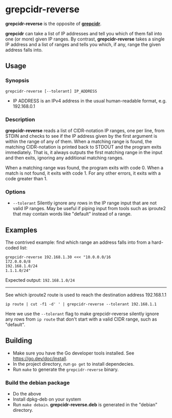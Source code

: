 # grepcidr-reverse

**grepcidr-reverse** is the opposite of [**grepcidr**](https://www.pc-tools.net/unix/grepcidr/).

**grepcidr** can take a list of IP addresses and tell you which of them fall into one (or more) given IP ranges. By contrast, **grepcidr-reverse** takes a single IP address and a list of ranges and tells you which, if any, range the given address falls into.

## Usage

### Synopsis

```
grepcidr-reverse [--tolerant] IP_ADDRESS
```

- IP ADDRESS is an IPv4 address in the usual human-readable format, e.g. 192.168.0.1

### Description

**grepcidr-reverse** reads a list of CIDR-notation IP ranges, one per line, from STDIN and checks to see if the IP address given by the first argument is within the range of any of them. When a matching range is found, the matching CIDR-notation is printed back to STDOUT and the program exits immediately. That is, it always outputs the first matching range in the input and then exits, ignoring any additional matching ranges.

When a matching range was found, the program exits with code 0. When a match is not found, it exits with code 1. For any other errors, it exits with a code greater than 1.

### Options

- `--tolerant` Silently ignore any rows in the IP range input that are not valid IP ranges. May be useful if piping input from tools such as iproute2 that may contain words like "default" instead of a range.

## Examples

The contrived example: find which range an address falls into from a hard-coded list:

```shell
grepcidr-reverse 192.168.1.30 <<< "10.0.0.0/16
172.0.0.0/8
192.168.1.0/24
1.1.1.0/24"
```

Expected output: `192.168.1.0/24`

---

See which iproute2 route is used to reach the destination address 192.168.1.1

```shell
ip route | cut -f1 -d' ' | grepcidr-reverse --tolerant 192.168.1.1
```

Here we use the `--tolerant` flag to make grepcidr-reverse silently ignore any rows from `ip route` that don't start with a valid CIDR range, such as "default".

## Building

- Make sure you have the Go developer tools installed. See https://go.dev/doc/install.
- In the project directory, run `go get` to install dependecies.
- Run `make` to generate the `grepcidr-reverse` binary.

### Build the debian package

- Do the above
- Install dpkg-deb on your system
- Run `make debain`. **grepcidr-reverse.deb** is generated in the "debian" directory.